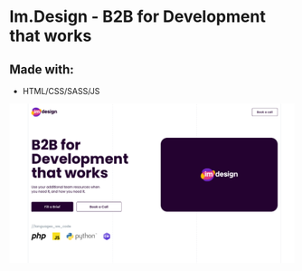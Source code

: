 # Im.Design - B2B for Development that works

## Made with:

- HTML/CSS/SASS/JS

![Im.Design](/img/git-cover.png)
